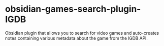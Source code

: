 # obsidian-games-search-plugin-IGDB
Obsidian plugin that allows you to search for video games and auto-creates notes containing various metadata about the game from the IGDB API.
